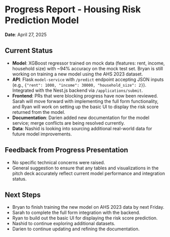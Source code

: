 # Progress Report - Housing Risk Prediction Model  
**Date**: April 27, 2025  

## Current Status  
- **Model**: XGBoost regressor trained on mock data (features: rent, income, household size) with ~94% accuracy on the mock test set. Bryan is still working on training a new model using the AHS 2023 dataset.  
- **API**: Flask `model-service` with `/predict` endpoint accepting JSON inputs (e.g., `{"rent": 1000, "income": 30000, "household_size": 2}`). Integrated with the Nest.js backend via `/applications/submit`.  
- **Frontend**: PRs that were blocking progress have now been reviewed. Sarah will move forward with implementing the full form functionality, and Ryan will work on setting up the basic UI to display the risk score returned from the model.  
- **Documentation**: Darien added new documentation for the model service; merge conflicts are being resolved currently.  
- **Data**: Nashid is looking into sourcing additional real-world data for future model improvements.

## Feedback from Progress Presentation  
- No specific technical concerns were raised.  
- General suggestion to ensure that any tables and visualizations in the pitch deck accurately reflect current model performance and integration status.

## Next Steps  
- Bryan to finish training the new model on AHS 2023 data by next Friday.  
- Sarah to complete the full form integration with the backend.  
- Ryan to build out the basic UI for displaying the risk score prediction.  
- Nashid to continue exploring additional datasets.  
- Darien to continue updating and refining the documentation.  

